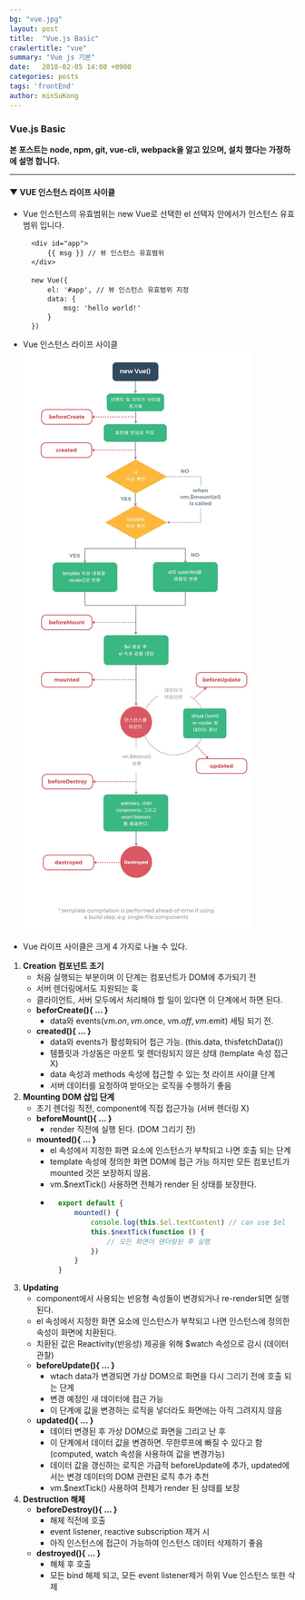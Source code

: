 ```yaml
---
bg: "vue.jpg"
layout: post
title:  "Vue.js Basic"
crawlertitle: "vue"
summary: "Vue js 기본"
date:   2018-02-05 14:00 +0900
categories: posts
tags: 'frontEnd'
author: minSuKong
---
```


### Vue.js Basic ###
**본 포스트는 node, npm, git, vue-cli, webpack을 알고 있으며, 설치 했다는 가정하에 설명 합니다.**

---


#### ▼ VUE 인스턴스 라이프 사이클 ####
- Vue 인스턴스의 유효범위는 new Vue로 선택한 el 선택자 안에서가 인스턴스 유효범위 입니다.

		<div id="app">
			{{ msg }} // 뷰 인스턴스 유효범위
		</div>

		new Vue({
			el: '#app', // 뷰 인스턴스 유효범위 지정
			data: {
				msg: 'hello world!'
			}
		})

- Vue 인스턴스 라이프 사이클 
	![vue 인스턴스 라이프 사이클](../assets/images/Vue-instance-lifecycle-Page-1.jpg)

- Vue 라이프 사이클은 크게 4 가지로 나눌 수 있다.
1. **Creation 컴포넌트 초기**
	- 처음 실행되는 부분이며 이 단계는 컴포넌트가 DOM에 추가되기 전
	- 서버 렌더링에서도 지원되는 훅
	- 클라이언트, 서버 모두에서 처리해야 할 일이 있다면 이 단계에서 하면 된다.
	- **beforCreate(){ ... }**
		- data와 events(vm.$on, vm.$once, vm.$off, vm.$emit) 세팅 되기 전.
	- **created(){ ... }**
		- data와 events가 활성화되어 접근 가능. (this.data, thisfetchData())
		- 템플릿과 가상돔은 마운트 및 렌더링되지 않은 상태 (template 속성 접근 X)
		- data 속성과 methods 속성에 접근할 수 있는 첫 라이프 사이클 단계 
		- 서버 데이터를 요청하여 받아오는 로직을 수행하기 좋음
2. **Mounting DOM 삽입 단계**
	- 초기 렌더링 직전, component에 직접 접근가능 (서버 렌더링 X)
	- **beforeMount(){ ... }**
		- render 직전에 실행 된다. (DOM 그리기 전)
	- **mounted(){ ... }**
		- el 속성에서 지정한 화면 요소에 인스턴스가 부착되고 나면 호출 되는 단계
		- template 속성에 정의한 화면 DOM에 접근 가능 하지만 모든 컴포넌트가 mounted 것은 보장하지 않음.
		- vm.$nextTick() 사용하면 전체가 render 된 상태를 보장한다.
		- ```javascript
			export default {
				mounted() {
					console.log(this.$el.textContent) // can use $el
					this.$nextTick(function () {
						// 모든 화면이 렌더링된 후 실행
					})
				}
			}
3. **Updating**
	- component에서 사용되는 반응형 속성들이 변경되거나 re-render되면 실행된다.
	- el 속성에서 지정한 화면 요소에 인스턴스가 부착되고 나면 인스턴스에 정의한 속성이 화면에 치환된다.
	- 치환된 값은 Reactivity(반응성) 제공을 위해 $watch 속성으로 감시 (데이터 관찰)
	- **beforeUpdate(){ ... }**
		- wtach data가 변경되면 가상 DOM으로 화면을 다시 그리기 전에 호출 되는 단계
		- 변경 예정인 새 데이터에 접근 가능
		- 이 단계에 값을 변경하는 로직을 넣더라도 화면에는 아직 그려지지 않음
	- **updated(){ ... }**
		- 데이터 변경된 후 가상 DOM으로 화면을 그리고 난 후
		- 이 단계에서 데이터 값을 변경하면. 무한루프에 빠질 수 있다고 함 (computed, watch 속성을 사용하여 값을 변경가능)
		- 데이터 값을 갱신하는 로직은 가급적 beforeUpdate에 추가, updated에서는 변경 데이터의 DOM 관련된 로직 추가 추천
		- vm.$nextTick() 사용하여 전체가 render 된 상태를 보장
4. **Destruction 해체**
	- **beforeDestroy(){ ... }**
		- 해체 직전에 호출
		- event listener, reactive subscription 제거 시
		- 아직 인스턴스에 접근이 가능하여 인스턴스 데이터 삭제하기 좋음
	- **destroyed(){ ... }**
		- 해체 후 호출
		- 모든 bind 해제 되고, 모든 event listener제거 하위 Vue 인스턴스 또한 삭제